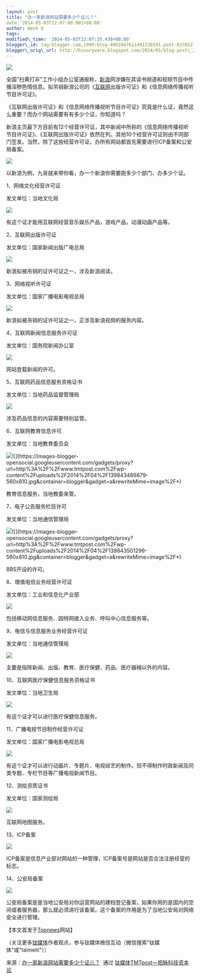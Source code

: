 ```yaml
--- 
layout: post 
title: "办一家新浪网站需要多少个证儿？" 
date:'2014-05-03T22:07:00.002+08:00' 
author: Wenh Q
tags:
modified\_time: '2014-05-03T22:07:35.438+08:00' 
blogger\_id: tag:blogger.com,1999:blog-4961947611491238191.post-8376527724254141857
blogger\_orig\_url: http://binaryware.blogspot.com/2014/05/blog-post\_2909.html
---
```

![](https://images-blogger-opensocial.googleusercontent.com/gadgets/proxy?url=http%3A%2F%2Fwww.tmtpost.com%2Fwp-content%2Fuploads%2F2014%2F04%2F139843448018-560x350.jpg&container=blogger&gadget=a&rewriteMime=image%2F*)



全国"扫黄打非"工作小组办公室通报称，[新浪](http://www.tmtpost.com/tag/sina)网涉嫌在其读书频道和视频节目中传播淫秽色情信息。拟吊销新浪公司的《[互联网](http://www.tmtpost.com/tag/%E4%BA%92%E8%81%94%E7%BD%91)出版许可证》和《信息网络传播视听节目许可证》。



《互联网出版许可证》和《信息网络传播视听节目许可证》究竟是什么证，竟然这么重要？而办个网站需要有有多少个证，你知道吗？



新浪主页最下方目前有12个经营许可证，其中新闻中所称的《信息网络传播视听节目许可证》、《互联网出版许可证》依然在列。其他10个经营许可证则由不同部门签发。当然，除了这些经营许可证，办所有网站都首先需要进行ICP备案和公安局备案。

![](https://images-blogger-opensocial.googleusercontent.com/gadgets/proxy?url=http%3A%2F%2Fwww.tmtpost.com%2Fwp-content%2Fuploads%2F2014%2F04%2F13984345085-560x83.png&container=blogger&gadget=a&rewriteMime=image%2F*)



以新浪为例，九哥就来带你看，办一个新浪你需要跑多少个部门、办多少个证。



1、网络文化经营许可证



发文单位：当地文化局

![](https://images-blogger-opensocial.googleusercontent.com/gadgets/proxy?url=http%3A%2F%2Fwww.tmtpost.com%2Fwp-content%2Fuploads%2F2014%2F04%2F139843461919-560x405.jpg&container=blogger&gadget=a&rewriteMime=image%2F*)



有这个证才能用互联网经营音乐娱乐产品，游戏产品，动漫动画产品等。



2、互联网出版许可证



发文单位：国家新闻出版广电总局

![](https://images-blogger-opensocial.googleusercontent.com/gadgets/proxy?url=http%3A%2F%2Fwww.tmtpost.com%2Fwp-content%2Fuploads%2F2014%2F04%2F139843465538.jpg&container=blogger&gadget=a&rewriteMime=image%2F*)

新浪拟被吊销的证许可证之一，涉及新浪阅读。



3、网络视听许可证



发文单位：国家广播电影电视总局



![](https://images-blogger-opensocial.googleusercontent.com/gadgets/proxy?url=http%3A%2F%2Fwww.tmtpost.com%2Fwp-content%2Fuploads%2F2014%2F04%2F139843468737.jpg&container=blogger&gadget=a&rewriteMime=image%2F*)

新浪拟被吊销的证许可证之一，正涉及新浪视频的服务内容。







4、互联网新闻信息服务许可证



发文单位：国务院新闻办公室

![](https://images-blogger-opensocial.googleusercontent.com/gadgets/proxy?url=http%3A%2F%2Fwww.tmtpost.com%2Fwp-content%2Fuploads%2F2014%2F04%2F139843473257-560x791.jpg&container=blogger&gadget=a&rewriteMime=image%2F*)

网站登载新闻的许可。







5、互联网药品信息服务资格证书



发文单位：当地药品监督管理局



![](https://images-blogger-opensocial.googleusercontent.com/gadgets/proxy?url=http%3A%2F%2Fwww.tmtpost.com%2Fwp-content%2Fuploads%2F2014%2F04%2F139843477438-560x399.jpg&container=blogger&gadget=a&rewriteMime=image%2F*)

涉及药品信息的内容需要特别监管。







6、互联网教育信息许可



发文单位：当地教育委员会

![](https://images-blogger-opensocial.googleusercontent.com/gadgets/proxy?url=http%3A%2F%2Fwww.tmtpost.com%2Fwp-content%2Fuploads%2F2014%2F04%2F13984348240-560x810.jpg&container=blogger&gadget=a&rewriteMime=image%2F*)![](https://images-blogger-opensocial.googleusercontent.com/gadgets/proxy?url=http%3A%2F%2Fwww.tmtpost.com%2Fwp-content%2Fuploads%2F2014%2F04%2F139843489879-560x810.jpg&container=blogger&gadget=a&rewriteMime=image%2F*)



教育信息服务，当地教委来管。







7、电子公告服务栏目许可



发文单位：当地通信管理局

![](https://images-blogger-opensocial.googleusercontent.com/gadgets/proxy?url=http%3A%2F%2Fwww.tmtpost.com%2Fwp-content%2Fuploads%2F2014%2F04%2F13984349770-560x810.jpg&container=blogger&gadget=a&rewriteMime=image%2F*)![](https://images-blogger-opensocial.googleusercontent.com/gadgets/proxy?url=http%3A%2F%2Fwww.tmtpost.com%2Fwp-content%2Fuploads%2F2014%2F04%2F139843501299-560x810.jpg&container=blogger&gadget=a&rewriteMime=image%2F*)

BBS开设的许可。







8、增值电信业务经营许可证



发文单位：工业和信息化产业部



![](https://images-blogger-opensocial.googleusercontent.com/gadgets/proxy?url=http%3A%2F%2Fwww.tmtpost.com%2Fwp-content%2Fuploads%2F2014%2F04%2F139843503819-560x778.jpg&container=blogger&gadget=a&rewriteMime=image%2F*)

包括移动网信息服务、因特网接入业务、呼叫中心信息服务等。







9、电信与信息服务业务经营许可证



发文单位：当地通信管理局

![](https://images-blogger-opensocial.googleusercontent.com/gadgets/proxy?url=http%3A%2F%2Fwww.tmtpost.com%2Fwp-content%2Fuploads%2F2014%2F04%2F139843506587.jpg&container=blogger&gadget=a&rewriteMime=image%2F*)

主要是指除新闻、出版、教育、医疗保健、药品、医疗器械以外的内容。







10、互联网医疗保健信息服务资格证书



发文单位：当地卫生局

![](https://images-blogger-opensocial.googleusercontent.com/gadgets/proxy?url=http%3A%2F%2Fwww.tmtpost.com%2Fwp-content%2Fuploads%2F2014%2F04%2F13984350937.jpg&container=blogger&gadget=a&rewriteMime=image%2F*)

有这个证才可以进行医疗保健信息服务。







11、广播电视节目制作经营许可证



发文单位：国家广播电影电视总局

![](https://images-blogger-opensocial.googleusercontent.com/gadgets/proxy?url=http%3A%2F%2Fwww.tmtpost.com%2Fwp-content%2Fuploads%2F2014%2F04%2F13984351208-560x391.jpg&container=blogger&gadget=a&rewriteMime=image%2F*)

有这个证才可以进行动画片、专题片、电视综艺的制作。但不得制作时政新闻及同类专题、专栏节目等广播电视新闻节目。







12、测绘资质证书



发文单位：国家测绘局

![](https://images-blogger-opensocial.googleusercontent.com/gadgets/proxy?url=http%3A%2F%2Fwww.tmtpost.com%2Fwp-content%2Fuploads%2F2014%2F04%2F139843514976.jpg&container=blogger&gadget=a&rewriteMime=image%2F*)

互联网地图服务。







13、ICP备案



![](https://images-blogger-opensocial.googleusercontent.com/gadgets/proxy?url=http%3A%2F%2Fwww.tmtpost.com%2Fwp-content%2Fuploads%2F2014%2F04%2F13984351792-560x412.png&container=blogger&gadget=a&rewriteMime=image%2F*)

ICP备案是信息产业部对网站的一种管理，ICP备案号是网站是否合法注册经营的标志。







14、公安局备案



![](https://images-blogger-opensocial.googleusercontent.com/gadgets/proxy?url=http%3A%2F%2Fwww.tmtpost.com%2Fwp-content%2Fuploads%2F2014%2F04%2F139843520045.jpg&container=blogger&gadget=a&rewriteMime=image%2F*)

公安局备案是是当地公安局对你运营网站的建档登记备案，如果你用的是国内的空间或者服务器，那么就必须进行该备案。这个备案的作用是为了当地公安局对网络安全进行管理。





【本文首发于[Topnews](http://www.topnews9.com/arc/20140425/36246.html)网站】



（关注更多[钛媒体](http://www.tmtpost.com/)作者观点，参与钛媒体微信互动（微信搜索"钛媒体"或"taimeiti"））
<div>




</div>

<div>

来源：[办一家新浪网站需要多少个证儿？](http://www.tmtpost.com/107417.html)  通过 [钛媒体TMTpost—把脉科技资本论](http://www.tmtpost.com/)

</div>
